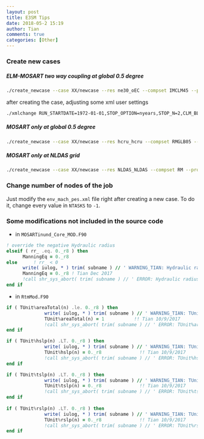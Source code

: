 ```yaml
---
layout: post
title: E3SM Tips
date: 2018-05-2 15:19
author: Tian
comments: true
categories: [Other]
---
```

<style>
.tablelines table, .tablelines td, .tablelines th {
        border: 1px solid black;
        }
</style>

### Create new cases
##### ELM-MOSART two way coupling at global 0.5 degree
```bash
./create_newcase --case XX/newcase --res ne30_oEC --compset IMCLM45 --project climate
```
after creating the case, adjusting some xml user settings
```bash
./xmlchange RUN_STARTDATE=1972-01-01,STOP_OPTION=nyears,STOP_N=2,CLM_BLDNML_OPTS="-bgc cn -crop -irrig .true.",CLM_CONFIG_OPTS="-phys clm4_5 -bgc cn -crop on",DATM_CLMNCEP_YR_ALIGN=1972,REST_N=1,JOB_WALLCLOCK_TIME=2:00:00,JOB_QUEUE=slurm
```
##### MOSART only at global 0.5 degree
```bash
./create_newcase --case XX/newcase --res hcru_hcru --compset RMGLB05 --project climate
```
##### MOSART only at NLDAS grid
```bash
./create_newcase --case XX/newcase --res NLDAS_NLDAS --compset RM --project climate
```

###  Change number of nodes of the job 
Just modify the `env_mach_pes.xml` file right after creating a new case. To do it, change every value in `NTASKS` to `-1`.
### Some modifications not included in the source code
- in `MOSARTinund_Core_MOD.F90`
```fortran
! override the negative Hydraulic radius
elseif ( rr_ .eq. 0._r8 ) then
      ManningEq = 0._r8
else      ! rr_ < 0
      write( iulog, * ) trim( subname ) // ' WARNING_TIAN: Hydraulic radius is negative !'
      ManningEq = 0._r8 ! Tian Dec 2017
      !call shr_sys_abort( trim( subname ) // ' ERROR: Hydraulic radius is negative !' )
end if
```

- in `RtmMod.F90`

```fortran
if ( TUnit%areaTotal(n) .le. 0._r8 ) then
              write( iulog, * ) trim( subname ) // ' WARNING_TIAN: TUnit%areaTotal(n) <= 0 for n=', n
              TUnit%areaTotal(n) = 1           !! Tian 10/9/2017
              !call shr_sys_abort( trim( subname ) // ' ERROR: TUnit%areaTotal(n) <= 0 ')
end if

if ( TUnit%hslp(n) .LT. 0._r8 ) then
              write( iulog, * ) trim( subname ) // ' WARNING_TIAN: TUnit%hslp(n) < 0 for n=', n
              TUnit%hslp(n) = 0._r8              !! Tian 10/9/2017
              !call shr_sys_abort( trim( subname ) // ' ERROR: TUnit%hslp(n) < 0 ')
end if

if ( TUnit%tslp(n) .LT. 0._r8 ) then
              write( iulog, * ) trim( subname ) // ' WARNING_TIAN: TUnit%tslp(n) < 0 for n=', n
              TUnit%tslp(n) = 0._r8              !! Tian 10/9/2017
              !call shr_sys_abort( trim( subname ) // ' ERROR: TUnit%tslp(n) < 0 ')
end if
            
if ( TUnit%rslp(n) .LT. 0._r8 ) then
              write( iulog, * ) trim( subname ) // ' WARNING_TIAN: TUnit%rslp(n) < 0 for n=', n
              TUnit%rslp(n) = 0._r8              !! Tian 10/9/2017
              !call shr_sys_abort( trim( subname ) // ' ERROR: TUnit%rslp(n) < 0 ')
end if
```

​        